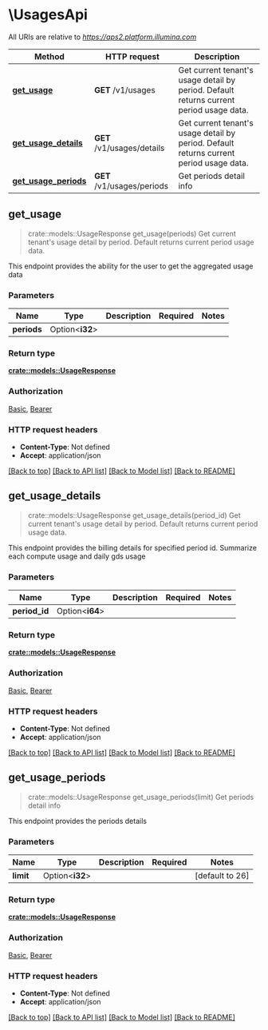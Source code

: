 # \UsagesApi

All URIs are relative to *https://aps2.platform.illumina.com*

Method | HTTP request | Description
------------- | ------------- | -------------
[**get_usage**](UsagesApi.md#get_usage) | **GET** /v1/usages | Get current tenant's usage detail by period.  Default returns current period usage data. 
[**get_usage_details**](UsagesApi.md#get_usage_details) | **GET** /v1/usages/details | Get current tenant's usage detail by period.  Default returns current period usage data. 
[**get_usage_periods**](UsagesApi.md#get_usage_periods) | **GET** /v1/usages/periods | Get periods detail info 



## get_usage

> crate::models::UsageResponse get_usage(periods)
Get current tenant's usage detail by period.  Default returns current period usage data. 

This endpoint provides the ability for the user to get the aggregated usage data

### Parameters


Name | Type | Description  | Required | Notes
------------- | ------------- | ------------- | ------------- | -------------
**periods** | Option<**i32**> |  |  |

### Return type

[**crate::models::UsageResponse**](UsageResponse.md)

### Authorization

[Basic](../README.md#Basic), [Bearer](../README.md#Bearer)

### HTTP request headers

- **Content-Type**: Not defined
- **Accept**: application/json

[[Back to top]](#) [[Back to API list]](../README.md#documentation-for-api-endpoints) [[Back to Model list]](../README.md#documentation-for-models) [[Back to README]](../README.md)


## get_usage_details

> crate::models::UsageResponse get_usage_details(period_id)
Get current tenant's usage detail by period.  Default returns current period usage data. 

This endpoint provides the billing details for specified period id. Summarize each compute usage and daily gds usage

### Parameters


Name | Type | Description  | Required | Notes
------------- | ------------- | ------------- | ------------- | -------------
**period_id** | Option<**i64**> |  |  |

### Return type

[**crate::models::UsageResponse**](UsageResponse.md)

### Authorization

[Basic](../README.md#Basic), [Bearer](../README.md#Bearer)

### HTTP request headers

- **Content-Type**: Not defined
- **Accept**: application/json

[[Back to top]](#) [[Back to API list]](../README.md#documentation-for-api-endpoints) [[Back to Model list]](../README.md#documentation-for-models) [[Back to README]](../README.md)


## get_usage_periods

> crate::models::UsageResponse get_usage_periods(limit)
Get periods detail info 

This endpoint provides the periods details

### Parameters


Name | Type | Description  | Required | Notes
------------- | ------------- | ------------- | ------------- | -------------
**limit** | Option<**i32**> |  |  |[default to 26]

### Return type

[**crate::models::UsageResponse**](UsageResponse.md)

### Authorization

[Basic](../README.md#Basic), [Bearer](../README.md#Bearer)

### HTTP request headers

- **Content-Type**: Not defined
- **Accept**: application/json

[[Back to top]](#) [[Back to API list]](../README.md#documentation-for-api-endpoints) [[Back to Model list]](../README.md#documentation-for-models) [[Back to README]](../README.md)

